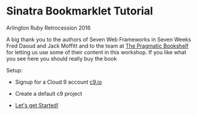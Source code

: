 Sinatra Bookmarklet Tutorial
==============
Arlington Ruby Retrocession 2016

A big thank you to the authors of Seven Web Frameworks in Seven Weeks Fred Daoud and Jack Moffitt and to the team at [The Pragmatic Bookshelf](https://pragprog.com/book/7web/seven-web-frameworks-in-seven-weeks) for letting us use some of their content in this workshop. If you like what you see here you should really buy the book

Setup:
* Signup for a Cloud 9 account [c9.io](https://c9.io)

* Create a default c9 project

* [Let's get Started!](page-1.md)